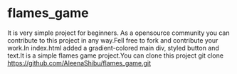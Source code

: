 # flames_game
It is very simple project for beginners. As a opensource community you can contribute to this project in any way.Fell free to fork and contribute your work.In index.html added a gradient-colored main div, styled button and text.It is a simple flames game project.You can clone this project git clone https://github.com/AleenaShibu/flames_game.git

